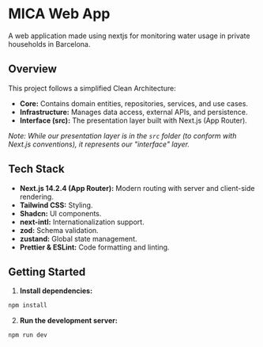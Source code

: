# MICA Web App

A web application made using nextjs for monitoring water usage in private households in Barcelona.

## Overview

This project follows a simplified Clean Architecture:

- **Core:** Contains domain entities, repositories, services, and use cases.
- **Infrastructure:** Manages data access, external APIs, and persistence.
- **Interface (src):** The presentation layer built with Next.js (App Router).

_Note: While our presentation layer is in the `src` folder (to conform with Next.js conventions), it represents our "interface" layer._

## Tech Stack

- **Next.js 14.2.4 (App Router):** Modern routing with server and client-side rendering.
- **Tailwind CSS:** Styling.
- **Shadcn:** UI components.
- **next-intl:** Internationalization support.
- **zod:** Schema validation.
- **zustand:** Global state management.
- **Prettier & ESLint:** Code formatting and linting.

## Getting Started

1. **Install dependencies:**

```bash
npm install
```

2. **Run the development server:**

```bash
npm run dev
```
